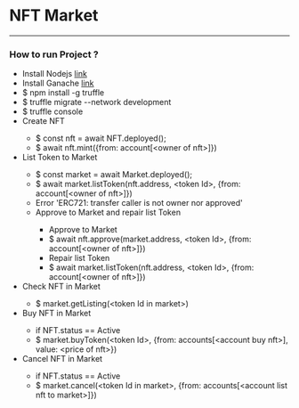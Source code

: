 <h1> NFT Market </h1>
<hr>
<h3> How to run Project ? </h3>
<ul>
  <li>Install Nodejs <a href="https://nodejs.org/en/">link</a></li>
  <li>Install Ganache <a href="https://trufflesuite.com/ganache/index.html">link</a></li>
  <li>$ npm install -g truffle</li>  
  <li>$ truffle migrate --network development</li>  
  <li>$ truffle console</li>  
  <li>Create NFT</li> 
  <ul>
    <li>$ const nft = await NFT.deployed();</li> 
    <li>$ await nft.mint({from: account[&lt;owner of nft&gt;]})</li> 
  </ul>
  <li>List Token to Market</li> 
  <ul>
    <li>$ const market = await Market.deployed();</li> 
    <li>$ await market.listToken(nft.address, &lt;token Id&gt;, {from: account[&lt;owner of nft&gt;]})</li> 
    <li>Error 'ERC721: transfer caller is not owner nor approved'</li> 
    <li>Approve to Market and repair list Token</li> 
    <ul>
      <li>Approve to Market </li>
      <li>$ await nft.approve(market.address, &lt;token Id&gt;, {from: account[&lt;owner of nft&gt;]})</li> 
      <li>Repair list Token </li>
      <li>$ await market.listToken(nft.address, &lt;token Id&gt;, {from: account[&lt;owner of nft&gt;]})</li>
    </ul>
  </ul>
  <li>Check NFT in Market</li> 
  <ul>
    <li>$ market.getListing(&lt;token Id in market&gt;)</li> 
  </ul>
  <li>Buy NFT in Market</li> 
  <ul>
    <li>if NFT.status == Active</li> 
    <li>$ market.buyToken(&lt;token Id&gt;, {from: accounts[&lt;account buy nft&gt;], value: &lt;price of nft&gt;})</li> 
  </ul>
  <li>Cancel NFT in Market</li> 
  <ul>
    <li>if NFT.status == Active</li> 
    <li>$ market.cancel(&lt;token Id in market&gt;, {from: accounts[&lt;account list nft to market&gt;]})</li> 
  </ul>
</ul>

